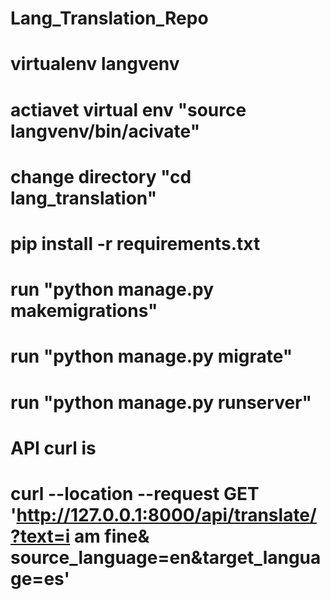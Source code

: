 # Lang_Translation_Repo
# virtualenv langvenv
# actiavet virtual env "source langvenv/bin/acivate"
# change directory "cd lang_translation"
# pip install -r requirements.txt
# run "python manage.py makemigrations"
# run "python manage.py migrate"
# run "python manage.py runserver"
# API curl is
# curl --location --request GET 'http://127.0.0.1:8000/api/translate/?text=i am fine&          source_language=en&target_language=es'